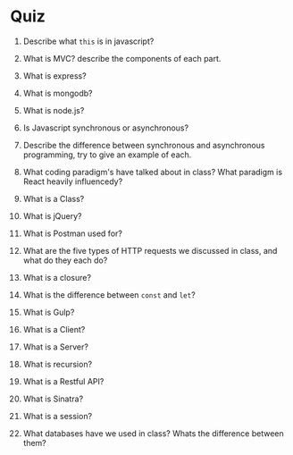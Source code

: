 # Quiz

1. Describe what ```this``` is in javascript?

2.  What is MVC? describe the components of each part.

3.  What is express?

4.  What is mongodb?

5.  What is node.js?

6.  Is Javascript synchronous or asynchronous?

7.  Describe the difference between synchronous and asynchronous programming, try to give an example of each.

8.  What coding paradigm's have talked about in class? What paradigm is React heavily influencedy?

9.  What is a Class?

10.  What is jQuery?

11. What is Postman used for?

12.  What are the five types of HTTP requests we discussed in class, and what do they each do?

13.  What is a closure?

14. What is the difference between ```const``` and ```let```?

15. What is Gulp?

16.  What is a Client?

17.  What is a Server?

18.  What is recursion?

19.  What is a Restful API?

20. What is Sinatra?

21. What is a session?

22. What databases have we used in class? Whats the difference between them?
